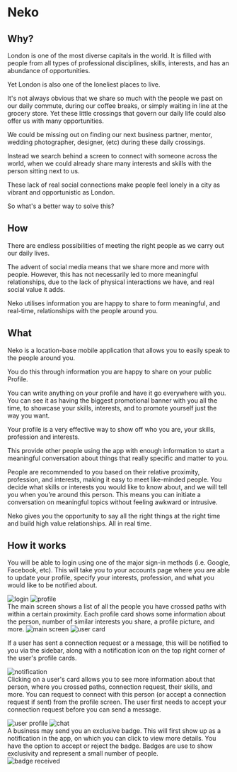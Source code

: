 # Neko

## Why?

London is one of the most diverse capitals in the world. It is filled with people from all types of professional disciplines, skills, interests, and has an abundance of opportunities.

Yet London is also one of the loneliest places to live.

It's not always obvious that we share so much with the people we past on our daily commute, during our coffee breaks, or simply waiting in line at the grocery store. Yet these little crossings that govern our daily life could also offer us with many opportunities.

We could be missing out on finding our next business partner, mentor, wedding photographer, designer, (etc) during these daily crossings.

Instead we search behind a screen to connect with someone across the world, when we could already share many interests and skills with the person sitting next to us.

These lack of real social connections make people feel lonely in a city as vibrant and opportunistic as London.

So what's a better way to solve this?

## How

There are endless possibilities of meeting the right people as we carry out our daily lives.

The advent of social media means that we share more and more with people. However, this has not necessarily led to more meaningful relationships, due to the lack of physical interactions we have, and real social value it adds.

Neko utilises information you are happy to share to form meaningful, and real-time, relationships with the people around you.

## What

Neko is a location-base mobile application that allows you to easily speak to the people around you.

You do this through information you are happy to share on your public Profile.

You can write anything on your profile and have it go everywhere with you. You can see it as having the biggest promotional banner with you all the time, to showcase your skills, interests, and to promote yourself just the way you want.

Your profile is a very effective way to show off who you are, your skills, profession and interests.

This provide other people using the app with enough information to start a meaningful conversation about things that really specific and matter to you.

People are recommended to you based on their relative proximity, profession, and interests, making it easy to meet like-minded people. You decide what skills or interests you would like to know about, and we will tell you when you’re around this person. This means you can initiate a conversation on meaningful topics without feeling awkward or intrusive.

Neko gives you the opportunity to say all the right things at the right time and build high value relationships.
All in real time.

## How it works

You will be able to login using one of the major sign-in methods (i.e. Google, Facebook, etc). This will take you to your accounts page where you are able to update your profile, specify your interests, profession, and what you would like to be notified about.

![login](https://github.com/kerron/neko/blob/master/images/sign-in.png)
![profile](https://github.com/kerron/neko/blob/master/images/profile.png)  
The main screen shows a list of all the people you have crossed paths with within a certain proximity. Each profile card shows some information about the person, number of similar interests you share, a profile picture, and more.
![main screen](https://github.com/kerron/neko/blob/master/images/main-screen.png)
![user card](https://github.com/kerron/neko/blob/master/images/exclusive-badge.png)

If a user has sent a connection request or a message, this will be notified to you via the sidebar, along with a notification icon on the top right corner of the user's profile cards.

![notification](https://github.com/kerron/neko/blob/master/images/notification.png)  
Clicking on a user's card allows you to see more information about that person, where you crossed paths, connection request, their skills, and more. You can request to connect with this person (or accept a connection request if sent) from the profile screen. The user first needs to accept your connection request before you can send a message.

![user profile](https://github.com/kerron/neko/blob/master/images/user-profile.png)
![chat](https://github.com/kerron/neko/blob/master/images/chat.png)  
A business may send you an exclusive badge. This will first show up as a notification in the app, on which you can click to view more details. You have the option to accept or reject the badge. Badges are use to show exclusivity and represent a small number of people.  
![badge received](https://github.com/kerron/neko/blob/master/images/badge-received.png)
